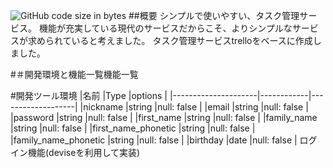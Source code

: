 ![GitHub code size in bytes](https://img.shields.io/github/languages/code-size/taikyunn/trello)
##概要
シンプルで使いやすい、タスク管理サービス。
機能が充実している現代のサービスだからこそ、よりシンプルなサービスが求められていると考えました。
タスク管理サービスtrelloをベースに作成しました。

#＃開発環境と機能一覧機能一覧

#開発ツール環境
|名前               |Type        |options            |
|---------------------|------------|-------------------|
|nickname             |string      |null: false        |
|email                |string      |null: false        |
|password             |string      |null: false        |
|first_name           |string      |null: false        |
|family_name          |string      |null: false        |
|first_name_phonetic  |string      |null: false       |
|family_name_phonetic |string      |null: false       |
|birthday             |date        |null: false        |
ログイン機能(deviseを利用して実装)
